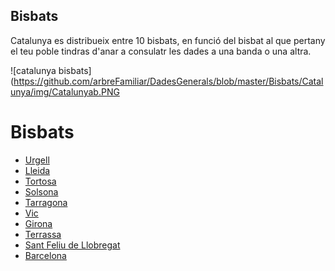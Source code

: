## Bisbats

Catalunya es distribueix entre 10 bisbats, en funció del bisbat al que pertany el teu poble tindras d'anar a consulatr les dades a una banda o una altra.

![catalunya bisbats](https://github.com/arbreFamiliar/DadesGenerals/blob/master/Bisbats/Catalunya/img/Catalunyab.PNG

# Bisbats

 - [Urgell]()
 - [Lleida]()
 - [Tortosa]()
 - [Solsona]()
 - [Tarragona]()
 - [Vic]()
 - [Girona]()
 - [Terrassa]()
 - [Sant Feliu de Llobregat]()
 - [Barcelona]()
